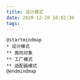 ```yaml
---
title: 设计模式
date: 2020-12-28 18:02:30
tags:
---
```

```plantuml
@startmindmap
* 设计模式
** 面向对象
** 工厂模式
** 适配器模式
@endmindmap
```
<!-- more -->